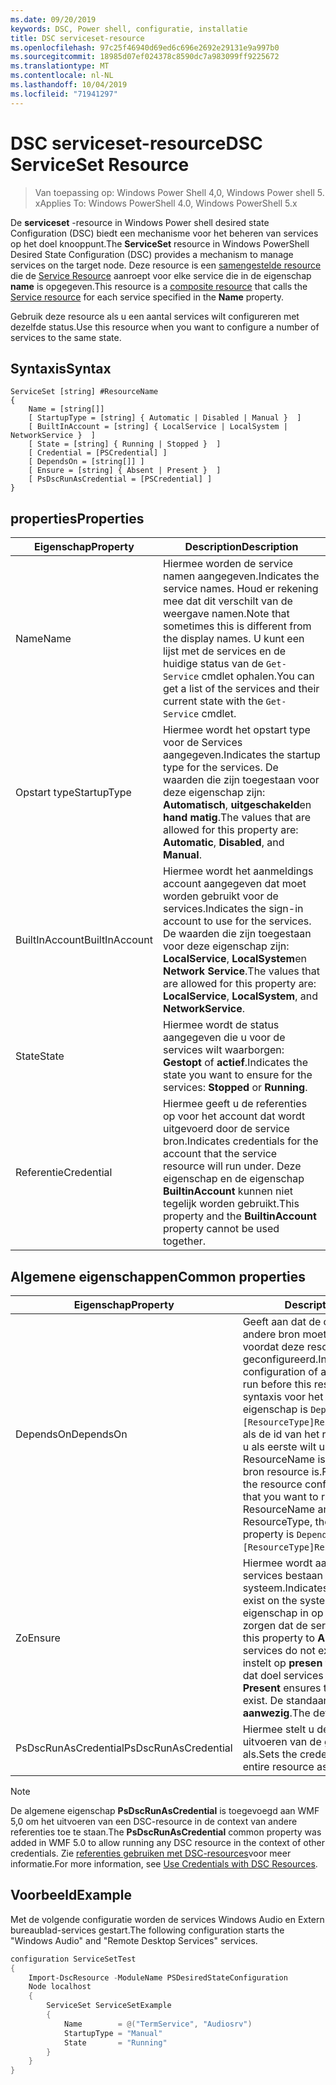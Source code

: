 ```yaml
---
ms.date: 09/20/2019
keywords: DSC, Power shell, configuratie, installatie
title: DSC serviceset-resource
ms.openlocfilehash: 97c25f46940d69ed6c696e2692e29131e9a997b0
ms.sourcegitcommit: 18985d07ef024378c8590dc7a983099ff9225672
ms.translationtype: MT
ms.contentlocale: nl-NL
ms.lasthandoff: 10/04/2019
ms.locfileid: "71941297"
---
```

# <a name="dsc-serviceset-resource"></a><span data-ttu-id="10daf-103">DSC serviceset-resource</span><span class="sxs-lookup"><span data-stu-id="10daf-103">DSC ServiceSet Resource</span></span>

> <span data-ttu-id="10daf-104">Van toepassing op: Windows Power Shell 4,0, Windows Power shell 5. x</span><span class="sxs-lookup"><span data-stu-id="10daf-104">Applies To: Windows PowerShell 4.0, Windows PowerShell 5.x</span></span>

<span data-ttu-id="10daf-105">De **serviceset** -resource in Windows Power shell desired state Configuration (DSC) biedt een mechanisme voor het beheren van services op het doel knooppunt.</span><span class="sxs-lookup"><span data-stu-id="10daf-105">The **ServiceSet** resource in Windows PowerShell Desired State Configuration (DSC) provides a mechanism to manage services on the target node.</span></span> <span data-ttu-id="10daf-106">Deze resource is een [samengestelde resource](../../../resources/authoringResourceComposite.md) die de [Service Resource](serviceResource.md) aanroept voor elke service die in de eigenschap **name** is opgegeven.</span><span class="sxs-lookup"><span data-stu-id="10daf-106">This resource is a [composite resource](../../../resources/authoringResourceComposite.md) that calls the [Service resource](serviceResource.md) for each service specified in the **Name** property.</span></span>

<span data-ttu-id="10daf-107">Gebruik deze resource als u een aantal services wilt configureren met dezelfde status.</span><span class="sxs-lookup"><span data-stu-id="10daf-107">Use this resource when you want to configure a number of services to the same state.</span></span>

## <a name="syntax"></a><span data-ttu-id="10daf-108">Syntaxis</span><span class="sxs-lookup"><span data-stu-id="10daf-108">Syntax</span></span>

```Syntax
ServiceSet [string] #ResourceName
{
    Name = [string[]]
    [ StartupType = [string] { Automatic | Disabled | Manual }  ]
    [ BuiltInAccount = [string] { LocalService | LocalSystem | NetworkService }  ]
    [ State = [string] { Running | Stopped }  ]
    [ Credential = [PSCredential] ]
    [ DependsOn = [string[]] ]
    [ Ensure = [string] { Absent | Present }  ]
    [ PsDscRunAsCredential = [PSCredential] ]
}
```

## <a name="properties"></a><span data-ttu-id="10daf-109">properties</span><span class="sxs-lookup"><span data-stu-id="10daf-109">Properties</span></span>

|<span data-ttu-id="10daf-110">Eigenschap</span><span class="sxs-lookup"><span data-stu-id="10daf-110">Property</span></span> |<span data-ttu-id="10daf-111">Description</span><span class="sxs-lookup"><span data-stu-id="10daf-111">Description</span></span> |
|---|---|
|<span data-ttu-id="10daf-112">Name</span><span class="sxs-lookup"><span data-stu-id="10daf-112">Name</span></span> |<span data-ttu-id="10daf-113">Hiermee worden de service namen aangegeven.</span><span class="sxs-lookup"><span data-stu-id="10daf-113">Indicates the service names.</span></span> <span data-ttu-id="10daf-114">Houd er rekening mee dat dit verschilt van de weergave namen.</span><span class="sxs-lookup"><span data-stu-id="10daf-114">Note that sometimes this is different from the display names.</span></span> <span data-ttu-id="10daf-115">U kunt een lijst met de services en de huidige status van de `Get-Service` cmdlet ophalen.</span><span class="sxs-lookup"><span data-stu-id="10daf-115">You can get a list of the services and their current state with the `Get-Service` cmdlet.</span></span> |
|<span data-ttu-id="10daf-116">Opstart type</span><span class="sxs-lookup"><span data-stu-id="10daf-116">StartupType</span></span> |<span data-ttu-id="10daf-117">Hiermee wordt het opstart type voor de Services aangegeven.</span><span class="sxs-lookup"><span data-stu-id="10daf-117">Indicates the startup type for the services.</span></span> <span data-ttu-id="10daf-118">De waarden die zijn toegestaan voor deze eigenschap zijn: **Automatisch**, **uitgeschakeld**en **hand matig**.</span><span class="sxs-lookup"><span data-stu-id="10daf-118">The values that are allowed for this property are: **Automatic**, **Disabled**, and **Manual**.</span></span> |
|<span data-ttu-id="10daf-119">BuiltInAccount</span><span class="sxs-lookup"><span data-stu-id="10daf-119">BuiltInAccount</span></span> |<span data-ttu-id="10daf-120">Hiermee wordt het aanmeldings account aangegeven dat moet worden gebruikt voor de services.</span><span class="sxs-lookup"><span data-stu-id="10daf-120">Indicates the sign-in account to use for the services.</span></span> <span data-ttu-id="10daf-121">De waarden die zijn toegestaan voor deze eigenschap zijn: **LocalService**, **LocalSystem**en **Network Service**.</span><span class="sxs-lookup"><span data-stu-id="10daf-121">The values that are allowed for this property are: **LocalService**, **LocalSystem**, and **NetworkService**.</span></span> |
|<span data-ttu-id="10daf-122">State</span><span class="sxs-lookup"><span data-stu-id="10daf-122">State</span></span> |<span data-ttu-id="10daf-123">Hiermee wordt de status aangegeven die u voor de services wilt waarborgen: **Gestopt** of **actief**.</span><span class="sxs-lookup"><span data-stu-id="10daf-123">Indicates the state you want to ensure for the services: **Stopped** or **Running**.</span></span> |
|<span data-ttu-id="10daf-124">Referentie</span><span class="sxs-lookup"><span data-stu-id="10daf-124">Credential</span></span> |<span data-ttu-id="10daf-125">Hiermee geeft u de referenties op voor het account dat wordt uitgevoerd door de service bron.</span><span class="sxs-lookup"><span data-stu-id="10daf-125">Indicates credentials for the account that the service resource will run under.</span></span> <span data-ttu-id="10daf-126">Deze eigenschap en de eigenschap **BuiltinAccount** kunnen niet tegelijk worden gebruikt.</span><span class="sxs-lookup"><span data-stu-id="10daf-126">This property and the **BuiltinAccount** property cannot be used together.</span></span> |

## <a name="common-properties"></a><span data-ttu-id="10daf-127">Algemene eigenschappen</span><span class="sxs-lookup"><span data-stu-id="10daf-127">Common properties</span></span>

|<span data-ttu-id="10daf-128">Eigenschap</span><span class="sxs-lookup"><span data-stu-id="10daf-128">Property</span></span> |<span data-ttu-id="10daf-129">Description</span><span class="sxs-lookup"><span data-stu-id="10daf-129">Description</span></span> |
|---|---|
|<span data-ttu-id="10daf-130">DependsOn</span><span class="sxs-lookup"><span data-stu-id="10daf-130">DependsOn</span></span> |<span data-ttu-id="10daf-131">Geeft aan dat de configuratie van een andere bron moet worden uitgevoerd voordat deze resource wordt geconfigureerd.</span><span class="sxs-lookup"><span data-stu-id="10daf-131">Indicates that the configuration of another resource must run before this resource is configured.</span></span> <span data-ttu-id="10daf-132">De syntaxis voor het gebruik van deze eigenschap is `DependsOn = "[ResourceType]ResourceName"`bijvoorbeeld als de id van het resource-script blok dat u als eerste wilt uitvoeren, de naam ResourceName is en het type van de bron resource is.</span><span class="sxs-lookup"><span data-stu-id="10daf-132">For example, if the ID of the resource configuration script block that you want to run first is ResourceName and its type is ResourceType, the syntax for using this property is `DependsOn = "[ResourceType]ResourceName"`.</span></span> |
|<span data-ttu-id="10daf-133">Zo</span><span class="sxs-lookup"><span data-stu-id="10daf-133">Ensure</span></span> |<span data-ttu-id="10daf-134">Hiermee wordt aangegeven of de services bestaan op het systeem.</span><span class="sxs-lookup"><span data-stu-id="10daf-134">Indicates whether the services exist on the system.</span></span> <span data-ttu-id="10daf-135">Stel deze eigenschap in op **afwezig** om ervoor te zorgen dat de services niet bestaan.</span><span class="sxs-lookup"><span data-stu-id="10daf-135">Set this property to **Absent** to ensure that the services do not exist.</span></span> <span data-ttu-id="10daf-136">Als u deze optie instelt op **presen teren** , zorgt u ervoor dat doel services bestaan.</span><span class="sxs-lookup"><span data-stu-id="10daf-136">Setting it to **Present** ensures that target services exist.</span></span> <span data-ttu-id="10daf-137">De standaard waarde is **aanwezig**.</span><span class="sxs-lookup"><span data-stu-id="10daf-137">The default value is **Present**.</span></span> |
|<span data-ttu-id="10daf-138">PsDscRunAsCredential</span><span class="sxs-lookup"><span data-stu-id="10daf-138">PsDscRunAsCredential</span></span> |<span data-ttu-id="10daf-139">Hiermee stelt u de referentie in voor het uitvoeren van de gehele resource als.</span><span class="sxs-lookup"><span data-stu-id="10daf-139">Sets the credential for running the entire resource as.</span></span> |

> [!NOTE]
> <span data-ttu-id="10daf-140">De algemene eigenschap **PsDscRunAsCredential** is toegevoegd aan WMF 5,0 om het uitvoeren van een DSC-resource in de context van andere referenties toe te staan.</span><span class="sxs-lookup"><span data-stu-id="10daf-140">The **PsDscRunAsCredential** common property was added in WMF 5.0 to allow running any DSC resource in the context of other credentials.</span></span> <span data-ttu-id="10daf-141">Zie [referenties gebruiken met DSC-resources](../../../configurations/runasuser.md)voor meer informatie.</span><span class="sxs-lookup"><span data-stu-id="10daf-141">For more information, see [Use Credentials with DSC Resources](../../../configurations/runasuser.md).</span></span>

## <a name="example"></a><span data-ttu-id="10daf-142">Voorbeeld</span><span class="sxs-lookup"><span data-stu-id="10daf-142">Example</span></span>

<span data-ttu-id="10daf-143">Met de volgende configuratie worden de services Windows Audio en Extern bureaublad-services gestart.</span><span class="sxs-lookup"><span data-stu-id="10daf-143">The following configuration starts the "Windows Audio" and "Remote Desktop Services" services.</span></span>

```powershell
configuration ServiceSetTest
{
    Import-DscResource -ModuleName PSDesiredStateConfiguration
    Node localhost
    {
        ServiceSet ServiceSetExample
        {
            Name        = @("TermService", "Audiosrv")
            StartupType = "Manual"
            State       = "Running"
        }
    }
}
```